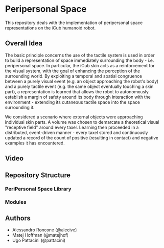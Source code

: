 Peripersonal Space
=================

This repository deals with the implementation of peripersonal space representations on the iCub humanoid robot.

## Overall Idea

The basic principle concerns the use of the tactile system is used in order to build a representation of space immediately surrounding the body - i.e. peripersonal space. In particular, the iCub skin acts as a reinforcement for the visual system, with the goal of enhancing the perception of the surrounding world. By exploiting a temporal and spatial congruence between a purely visual event (e.g. an object approaching the robot's body) and a purely tactile event (e.g. the same object eventually touching a skin part), a representation is learned that allows the robot to autonomously establish a margin of safety around its body through interaction with the environment - extending its cutaneous tactile space into the space surrounding it.

We considered a scenario where external objects were approaching individual skin parts. A volume was chosen to demarcate a theoretical visual "receptive field" around every taxel. Learning then proceeded in a distributed, event-driven manner - every taxel stored and continuously updated a record of the count of positive (resulting in contact) and negative examples it has encountered.

## Video

## Repository Structure

### PeriPersonal Space Library

### Modules

## Authors

 * Alessandro Roncone (@alecive)
 * Matej Hoffman (@matejhof)
 * Ugo Pattacini (@pattacini)
